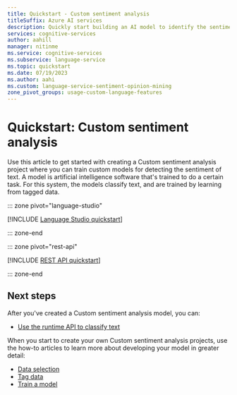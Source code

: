 ```yaml
---
title: Quickstart - Custom sentiment analysis
titleSuffix: Azure AI services
description: Quickly start building an AI model to identify the sentiment of text.
services: cognitive-services
author: aahill
manager: nitinme
ms.service: cognitive-services
ms.subservice: language-service
ms.topic: quickstart
ms.date: 07/19/2023
ms.author: aahi
ms.custom: language-service-sentiment-opinion-mining
zone_pivot_groups: usage-custom-language-features
---
```


# Quickstart: Custom sentiment analysis

Use this article to get started with creating a Custom sentiment analysis project where you can train custom models for detecting the sentiment of text. A model is artificial intelligence software that's trained to do a certain task. For this system, the models classify text, and are trained by learning from tagged data.

::: zone pivot="language-studio"

[!INCLUDE [Language Studio quickstart](../includes/custom/quickstarts/language-studio.md)]

::: zone-end

::: zone pivot="rest-api"

[!INCLUDE [REST API quickstart](../includes/custom/quickstarts/rest-api.md)]

::: zone-end

## Next steps

After you've created a Custom sentiment analysis model, you can:
* [Use the runtime API to classify text](how-to/call-api.md)

When you start to create your own Custom sentiment analysis projects, use the how-to articles to learn more about developing your model in greater detail:

* [Data selection](how-to/design-schema.md)
* [Tag data](how-to/label-data.md)
* [Train a model](how-to/train-model.md)
<!--* [View the model's evaluation](how-to/view-model-evaluation.md)-->
